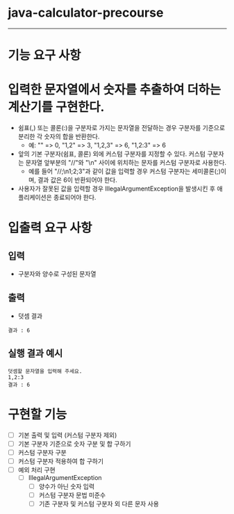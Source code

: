 # java-calculator-precourse
---
# 기능 요구 사항

# 입력한 문자열에서 숫자를 추출하여 더하는 계산기를 구현한다.
- 쉼표(,) 또는 콜론(:)을 구분자로 가지는 문자열을 전달하는 경우 구분자를 기준으로 분리한 각 숫자의 합을 반환한다.
  - 예: "" => 0, "1,2" => 3, "1,2,3" => 6, "1,2:3" => 6
- 앞의 기본 구분자(쉼표, 콜론) 외에 커스텀 구분자를 지정할 수 있다. 커스텀 구분자는 문자열 앞부분의 "//"와 "\n" 사이에 위치하는 문자를 커스텀 구분자로 사용한다.
  - 예를 들어 "//;\n1;2;3"과 같이 값을 입력할 경우 커스텀 구분자는 세미콜론(;)이며, 결과 값은 6이 반환되어야 한다.
- 사용자가 잘못된 값을 입력할 경우 IllegalArgumentException을 발생시킨 후 애플리케이션은 종료되어야 한다.

# 입출력 요구 사항
## 입력
- 구분자와 양수로 구성된 문자열
## 출력
- 덧셈 결과
```
결과 : 6
```

## 실행 결과 예시
```
덧셈할 문자열을 입력해 주세요.
1,2:3
결과 : 6
```
# 구현할 기능
- [ ] 기본 출력 및 입력 (커스텀 구분자 제외)
- [ ] 기본 구분자 기준으로 숫자 구분 및 합 구하기
- [ ] 커스텀 구분자 구분
- [ ] 커스텀 구분자 적용하여 합 구하기
- [ ] 예외 처리 구현
  - [ ] IllegalArgumentException
    - [ ] 양수가 아닌 숫자 입력
    - [ ] 커스텀 구분자 문법 미준수
    - [ ] 기존 구분자 및 커스텀 구분자 외 다른 문자 사용
